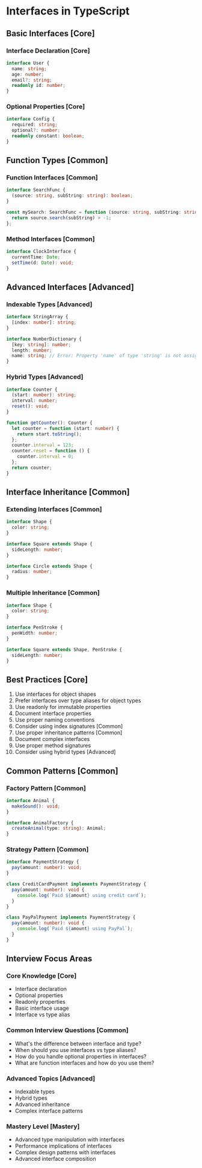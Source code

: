 # Interfaces in TypeScript

## Basic Interfaces [Core]

### Interface Declaration [Core]

```typescript
interface User {
  name: string;
  age: number;
  email?: string;
  readonly id: number;
}
```

### Optional Properties [Core]

```typescript
interface Config {
  required: string;
  optional?: number;
  readonly constant: boolean;
}
```

## Function Types [Common]

### Function Interfaces [Common]

```typescript
interface SearchFunc {
  (source: string, subString: string): boolean;
}

const mySearch: SearchFunc = function (source: string, subString: string) {
  return source.search(subString) > -1;
};
```

### Method Interfaces [Common]

```typescript
interface ClockInterface {
  currentTime: Date;
  setTime(d: Date): void;
}
```

## Advanced Interfaces [Advanced]

### Indexable Types [Advanced]

```typescript
interface StringArray {
  [index: number]: string;
}

interface NumberDictionary {
  [key: string]: number;
  length: number;
  name: string; // Error: Property 'name' of type 'string' is not assignable to string index type 'number'
}
```

### Hybrid Types [Advanced]

```typescript
interface Counter {
  (start: number): string;
  interval: number;
  reset(): void;
}

function getCounter(): Counter {
  let counter = function (start: number) {
    return start.toString();
  };
  counter.interval = 123;
  counter.reset = function () {
    counter.interval = 0;
  };
  return counter;
}
```

## Interface Inheritance [Common]

### Extending Interfaces [Common]

```typescript
interface Shape {
  color: string;
}

interface Square extends Shape {
  sideLength: number;
}

interface Circle extends Shape {
  radius: number;
}
```

### Multiple Inheritance [Common]

```typescript
interface Shape {
  color: string;
}

interface PenStroke {
  penWidth: number;
}

interface Square extends Shape, PenStroke {
  sideLength: number;
}
```

## Best Practices [Core]

1. Use interfaces for object shapes
2. Prefer interfaces over type aliases for object types
3. Use readonly for immutable properties
4. Document interface properties
5. Use proper naming conventions
6. Consider using index signatures [Common]
7. Use proper inheritance patterns [Common]
8. Document complex interfaces
9. Use proper method signatures
10. Consider using hybrid types [Advanced]

## Common Patterns [Common]

### Factory Pattern [Common]

```typescript
interface Animal {
  makeSound(): void;
}

interface AnimalFactory {
  createAnimal(type: string): Animal;
}
```

### Strategy Pattern [Common]

```typescript
interface PaymentStrategy {
  pay(amount: number): void;
}

class CreditCardPayment implements PaymentStrategy {
  pay(amount: number): void {
    console.log(`Paid ${amount} using credit card`);
  }
}

class PayPalPayment implements PaymentStrategy {
  pay(amount: number): void {
    console.log(`Paid ${amount} using PayPal`);
  }
}
```

## Interview Focus Areas

### Core Knowledge [Core]

- Interface declaration
- Optional properties
- Readonly properties
- Basic interface usage
- Interface vs type alias

### Common Interview Questions [Common]

- What's the difference between interface and type?
- When should you use interfaces vs type aliases?
- How do you handle optional properties in interfaces?
- What are function interfaces and how do you use them?

### Advanced Topics [Advanced]

- Indexable types
- Hybrid types
- Advanced inheritance
- Complex interface patterns

### Mastery Level [Mastery]

- Advanced type manipulation with interfaces
- Performance implications of interfaces
- Complex design patterns with interfaces
- Advanced interface composition
